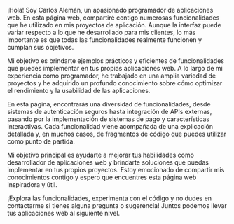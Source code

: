 <!DOCTYPE html>
<html lang="en">
	<head>
		<meta charset="UTF-8"-/>
		<meta name="viewport" content="width=device-width, initial-scale=1.0"-/>
		<title>
			Document
		</title>
	</head>
	<body>
		<p>
			¡Hola! Soy Carlos Alemán, un apasionado programador de aplicaciones web. En esta página web, compartiré contigo numerosas funcionalidades que he utilizado en mis proyectos de aplicación. Aunque la interfaz puede variar respecto a lo que he desarrollado para mis clientes, lo más importante es que todas las funcionalidades realmente funcionen y cumplan sus objetivos.
		</p>
		<p>
			Mi objetivo es brindarte ejemplos prácticos y eficientes de funcionalidades que puedes implementar en tus propias aplicaciones web. A lo largo de mi experiencia como programador, he trabajado en una amplia variedad de proyectos y he adquirido un profundo conocimiento sobre cómo optimizar el rendimiento y la usabilidad de las aplicaciones.
		</p>
		<p>
			En esta página, encontrarás una diversidad de funcionalidades, desde sistemas de autenticación seguros hasta integración de APIs externas, pasando por la implementación de sistemas de pago y características interactivas. Cada funcionalidad viene acompañada de una explicación detallada y, en muchos casos, de fragmentos de código que puedes utilizar como punto de partida.
		</p>
		<p>
			Mi objetivo principal es ayudarte a mejorar tus habilidades como desarrollador de aplicaciones web y brindarte soluciones que puedas implementar en tus propios proyectos. Estoy emocionado de compartir mis conocimientos contigo y espero que encuentres esta página web inspiradora y útil.
		</p>
		<p>
			¡Explora las funcionalidades, experimenta con el código y no dudes en contactarme si tienes alguna pregunta o sugerencia! Juntos podemos llevar tus aplicaciones web al siguiente nivel.
		</p>
	</body>
</html>
